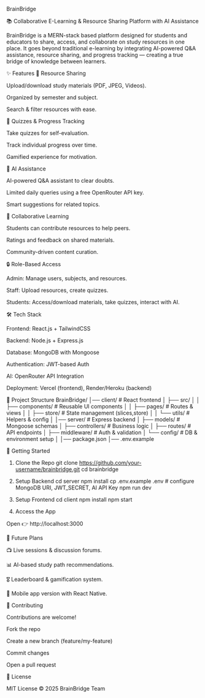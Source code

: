 BrainBridge

📚 Collaborative E-Learning & Resource Sharing Platform with AI Assistance

BrainBridge is a MERN-stack based platform designed for students and educators to share, access, and collaborate on study resources in one place. It goes beyond traditional e-learning by integrating AI-powered Q&A assistance, resource sharing, and progress tracking — creating a true bridge of knowledge between learners.

✨ Features
📂 Resource Sharing

Upload/download study materials (PDF, JPEG, Videos).

Organized by semester and subject.

Search & filter resources with ease.

📝 Quizzes & Progress Tracking

Take quizzes for self-evaluation.

Track individual progress over time.

Gamified experience for motivation.

🤖 AI Assistance

AI-powered Q&A assistant to clear doubts.

Limited daily queries using a free OpenRouter API key.

Smart suggestions for related topics.

👥 Collaborative Learning

Students can contribute resources to help peers.

Ratings and feedback on shared materials.

Community-driven content curation.

🔒 Role-Based Access

Admin: Manage users, subjects, and resources.

Staff: Upload resources, create quizzes.

Students: Access/download materials, take quizzes, interact with AI.

🛠️ Tech Stack

Frontend: React.js + TailwindCSS

Backend: Node.js + Express.js

Database: MongoDB with Mongoose

Authentication: JWT-based Auth

AI: OpenRouter API Integration

Deployment: Vercel (frontend), Render/Heroku (backend)

📂 Project Structure
BrainBridge/
│── client/             # React frontend
│   ├── src/
│   │   ├── components/ # Reusable UI components
│   │   ├── pages/      # Routes & views
│   │   ├── store/      # State management (slices,store)
│   │   └── utils/      # Helpers & config
│
│── server/             # Express backend
│   ├── models/         # Mongoose schemas
│   ├── controllers/    # Business logic
│   ├── routes/         # API endpoints
│   ├── middleware/     # Auth & validation
│   └── config/         # DB & environment setup
│
│── package.json
│── .env.example

🚀 Getting Started
1. Clone the Repo
git clone https://github.com/your-username/brainbridge.git
cd brainbridge

2. Setup Backend
cd server
npm install
cp .env.example .env   # configure MongoDB URI, JWT_SECRET, AI API Key
npm run dev

3. Setup Frontend
cd client
npm install
npm start

4. Access the App

Open 👉 http://localhost:3000

🔮 Future Plans

📺 Live sessions & discussion forums.

📊 AI-based study path recommendations.

🎖️ Leaderboard & gamification system.

📱 Mobile app version with React Native.

🤝 Contributing

Contributions are welcome!

Fork the repo

Create a new branch (feature/my-feature)

Commit changes

Open a pull request

📜 License

MIT License © 2025 BrainBridge Team
